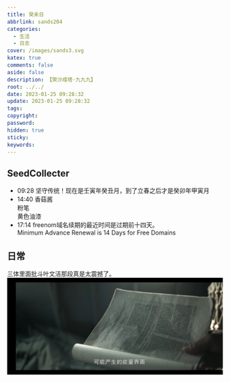 ```yaml
---
title: 癸未日
abbrlink: sands204
categories:
  - 生活
  - 日志
cover: /images/sands3.svg
katex: true
comments: false
aside: false
description: 【聚沙成塔·九九九】
root: ../../
date: 2023-01-25 09:28:32
update: 2023-01-25 09:28:32
tags:
copyright:
password:
hidden: true
sticky:
keywords:
---
```


## SeedCollecter
- 09:28 坚守传统！现在是壬寅年癸丑月，到了立春之后才是癸卯年甲寅月
- 14:40 香菇酱<br>粉笔<br>黄色油漆
- 17:14 freenom域名续期的最近时间是过期前十四天。<br>Minimum Advance Renewal is 14 Days for Free Domains


## 日常
三体里面批斗叶文洁那段真是太震撼了。![](../../../images/20230102/Screenshot_2023-01-25-23-24-57-844_com.alicloud.databox.jpg)